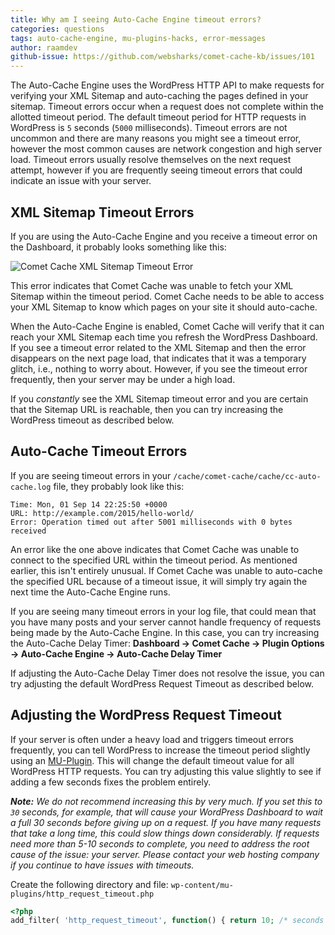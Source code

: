 ```yaml
---
title: Why am I seeing Auto-Cache Engine timeout errors?
categories: questions
tags: auto-cache-engine, mu-plugins-hacks, error-messages
author: raamdev
github-issue: https://github.com/websharks/comet-cache-kb/issues/101
---
```


The Auto-Cache Engine uses the WordPress HTTP API to make requests for verifying your XML Sitemap and auto-caching the pages defined in your sitemap. Timeout errors occur when a request does not complete within the allotted timeout period. The default timeout period for HTTP requests in WordPress is `5` seconds (`5000` milliseconds). Timeout errors are not uncommon and there are many reasons you might see a timeout error, however the most common causes are network congestion and high server load. Timeout errors usually resolve themselves on the next request attempt, however if you are frequently seeing timeout errors that could indicate an issue with your server.

## XML Sitemap Timeout Errors

If you are using the Auto-Cache Engine and you receive a timeout error on the Dashboard, it probably looks something like this:

![Comet Cache XML Sitemap Timeout Error](https://cloud.githubusercontent.com/assets/53005/22809716/2db8faea-ef02-11e6-989c-7450e791cd3b.png)

This error indicates that Comet Cache was unable to fetch your XML Sitemap within the timeout period. Comet Cache needs to be able to access your XML Sitemap to know which pages on your site it should auto-cache.

When the Auto-Cache Engine is enabled, Comet Cache will verify that it can reach your XML Sitemap each time you refresh the WordPress Dashboard. If you see a timeout error related to the XML Sitemap and then the error disappears on the next page load, that indicates that it was a temporary glitch, i.e., nothing to worry about. However, if you see the timeout error frequently, then your server may be under a high load. 

If you _constantly_ see the XML Sitemap timeout error and you are certain that the Sitemap URL is reachable, then you can try increasing the WordPress timeout as described below.

## Auto-Cache Timeout Errors

If you are seeing timeout errors in your `/cache/comet-cache/cache/cc-auto-cache.log` file, they probably look like this:

```
Time: Mon, 01 Sep 14 22:25:50 +0000
URL: http://example.com/2015/hello-world/
Error: Operation timed out after 5001 milliseconds with 0 bytes received
```

An error like the one above indicates that Comet Cache was unable to connect to the specified URL within the timeout period. As mentioned earlier, this isn't entirely unusual. If Comet Cache was unable to auto-cache the specified URL because of a timeout issue, it will simply try again the next time the Auto-Cache Engine runs.

If you are seeing many timeout errors in your log file, that could mean that you have many posts and your server cannot handle frequency of requests being made by the Auto-Cache Engine. In this case, you can try increasing the Auto-Cache Delay Timer: **Dashboard → Comet Cache → Plugin Options → Auto-Cache Engine → Auto-Cache Delay Timer**

If adjusting the Auto-Cache Delay Timer does not resolve the issue, you can try adjusting the default WordPress Request Timeout as described below.

## Adjusting the WordPress Request Timeout

If your server is often under a heavy load and triggers timeout errors frequently, you can tell WordPress to increase the timeout period slightly using an [MU-Plugin](http://codex.wordpress.org/Must_Use_Plugins). This will change the default timeout value for all WordPress HTTP requests. You can try adjusting this value slightly to see if adding a few seconds fixes the problem entirely.

_**Note:** We do not recommend increasing this by very much. If you set this to `30` seconds, for example, that will cause your WordPress Dashboard to wait a full 30 seconds before giving up on a request. If you have many requests that take a long time, this could slow things down considerably. If requests need more than 5-10 seconds to complete, you need to address the root cause of the issue: your server. Please contact your web hosting company if you continue to have issues with timeouts._

Create the following directory and file:
`wp-content/mu-plugins/http_request_timeout.php`

```php
<?php
add_filter( 'http_request_timeout', function() { return 10; /* seconds */ });
```
